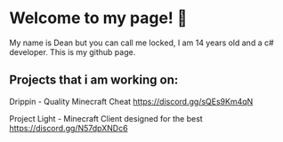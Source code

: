# Welcome to my page! 👋
My name is Dean but you can call me locked, I am 14 years old and a c# developer. This is my github page.

## Projects that i am working on:
Drippin - Quality Minecraft Cheat https://discord.gg/sQEs9Km4qN

Project Light - Minecraft Client designed for the best https://discord.gg/N57dpXNDc6
